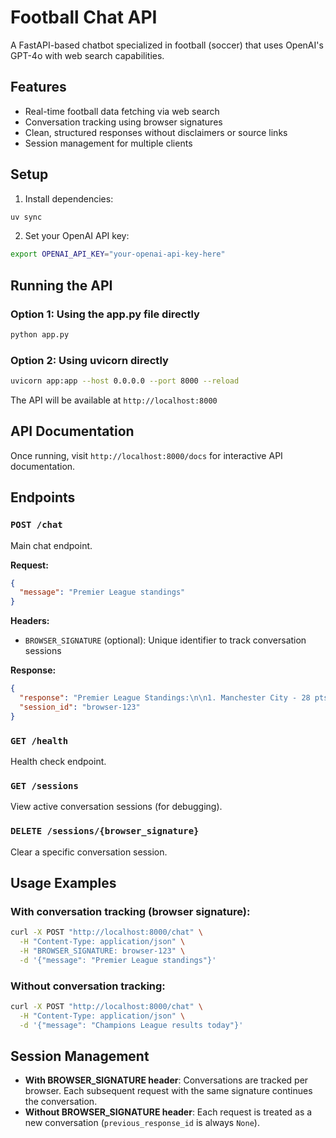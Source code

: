 # Football Chat API

A FastAPI-based chatbot specialized in football (soccer) that uses OpenAI's GPT-4o with web search capabilities.

## Features

- Real-time football data fetching via web search
- Conversation tracking using browser signatures
- Clean, structured responses without disclaimers or source links
- Session management for multiple clients

## Setup

1. Install dependencies:
```bash
uv sync
```

2. Set your OpenAI API key:
```bash
export OPENAI_API_KEY="your-openai-api-key-here"
```

## Running the API

### Option 1: Using the app.py file directly
```bash
python app.py
```

### Option 2: Using uvicorn directly
```bash
uvicorn app:app --host 0.0.0.0 --port 8000 --reload
```

The API will be available at `http://localhost:8000`

## API Documentation

Once running, visit `http://localhost:8000/docs` for interactive API documentation.

## Endpoints

### `POST /chat`
Main chat endpoint.

**Request:**
```json
{
  "message": "Premier League standings"
}
```

**Headers:**
- `BROWSER_SIGNATURE` (optional): Unique identifier to track conversation sessions

**Response:**
```json
{
  "response": "Premier League Standings:\n\n1. Manchester City - 28 pts\n2. Arsenal - 27 pts\n...",
  "session_id": "browser-123"
}
```

### `GET /health`
Health check endpoint.

### `GET /sessions`
View active conversation sessions (for debugging).

### `DELETE /sessions/{browser_signature}`
Clear a specific conversation session.

## Usage Examples

### With conversation tracking (browser signature):
```bash
curl -X POST "http://localhost:8000/chat" \
  -H "Content-Type: application/json" \
  -H "BROWSER_SIGNATURE: browser-123" \
  -d '{"message": "Premier League standings"}'
```

### Without conversation tracking:
```bash
curl -X POST "http://localhost:8000/chat" \
  -H "Content-Type: application/json" \
  -d '{"message": "Champions League results today"}'
```

## Session Management

- **With BROWSER_SIGNATURE header**: Conversations are tracked per browser. Each subsequent request with the same signature continues the conversation.
- **Without BROWSER_SIGNATURE header**: Each request is treated as a new conversation (`previous_response_id` is always `None`).
